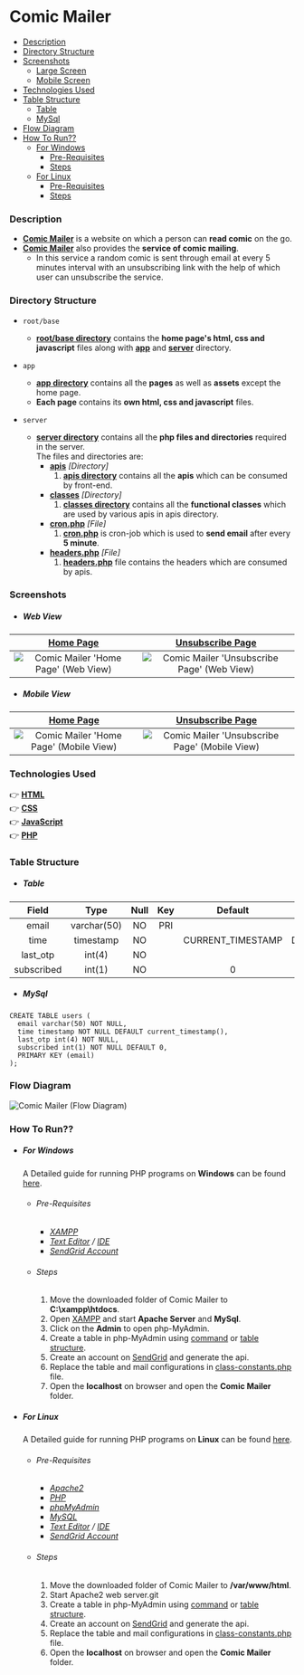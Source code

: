# Comic Mailer

- [Description](#description)
- [Directory Structure](#directory-structure)
- [Screenshots](#screenshots)
  - [Large Screen](#web-view)
  - [Mobile Screen](#mobile-view)
- [Technologies Used](#technologies-used)
- [Table Structure](#table-structure)
  - [Table](#table)
  - [MySql](#mysql)
- [Flow Diagram](#flow-diagram)
- [How To Run??](#how-to-run)
  - [For Windows](#for-windows)
    - [Pre-Requisites](#windows-pre-requisites)
    - [Steps](#windows-steps)
  - [For Linux](#for-linux)
    - [Pre-Requisites](#linux-pre-requisites)
    - [Steps](#linux-steps)


<a id="description"></a>
### Description
- **[Comic Mailer](https://comicmailer.herokuapp.com)** is a website on which a person can **read comic** on the go.
- **[Comic Mailer](https://comicmailer.herokuapp.com)** also provides the **service of comic mailing**.
    - In this service a random comic is sent through email at every 5 minutes interval with an unsubscribing link with the help of which user can unsubscribe the service.


<a id="directory-structure"></a>
### Directory Structure
- `root/base`
  - **[root/base directory](https://github.com/rtlearn/php-Pathan-Amaankhan)** contains the **home page's html, css and javascript** files along with **[app](https://github.com/rtlearn/php-Pathan-Amaankhan/tree/master/app)** and **[server](https://github.com/rtlearn/php-Pathan-Amaankhan/tree/master/server)** directory.
  
- `app`
  - **[app directory](https://github.com/rtlearn/php-Pathan-Amaankhan/tree/master/app)** contains all the **pages** as well as **assets** except the home page.
  - **Each page** contains its **own html, css and javascript** files.
  
- `server`
  - **[server directory](https://github.com/rtlearn/php-Pathan-Amaankhan/tree/master/server)** contains all the **php files and directories** required in the server.<br />The files and directories are:
    - **[apis](https://github.com/rtlearn/php-Pathan-Amaankhan/tree/master/server/apis)** *[Directory]*<br>
      1. **[apis directory](https://github.com/rtlearn/php-Pathan-Amaankhan/tree/master/server/apis)** contains all the **apis** which can be consumed by front-end.
    - **[classes](https://github.com/rtlearn/php-Pathan-Amaankhan/tree/master/server/classes)** *[Directory]*<br>
      1. **[classes directory](https://github.com/rtlearn/php-Pathan-Amaankhan/tree/master/server/classes)** contains all the **functional classes** which are used by various apis in apis directory.
    - **[cron.php](https://github.com/rtlearn/php-Pathan-Amaankhan/tree/master/server/cron.php)** *[File]*
      1. **[cron.php](https://github.com/rtlearn/php-Pathan-Amaankhan/tree/master/server/cron.php)** is cron-job which is used to **send email** after every **5 minute**. 
    - **[headers.php](https://github.com/rtlearn/php-Pathan-Amaankhan/tree/master/server/headers.php)** *[File]*
      1. **[headers.php](https://github.com/rtlearn/php-Pathan-Amaankhan/tree/master/server/headers.php)** file contains the headers which are consumed by apis.

<a id="screenshots"></a>
### Screenshots

<a id="web-view"></a>
- ##### Web View
|                  [Home Page](https://comicmailer.herokuapp.com)                        |                   [Unsubscribe Page](https://comicmailer.herokuapp.com/app/unsubscribe)               |
| :------------------------------------------------------------------------------------: | :---------------------------------------------------------------------------------------------------: |
|    ![Comic Mailer 'Home Page' (Web View)](./app/assets/images/mainpage_webview.png)    |    ![Comic Mailer 'Unsubscribe Page' (Web View)](./app/assets/images/unsubscribepage_webview.png)     |

<a id="mobile-view"></a>
- ##### Mobile View
|                  [Home Page](https://comicmailer.herokuapp.com)                        |                   [Unsubscribe Page](https://comicmailer.herokuapp.com/app/unsubscribe)               |
| :------------------------------------------------------------------------------------: | :---------------------------------------------------------------------------------------------------: |
| ![Comic Mailer 'Home Page' (Mobile View)](./app/assets/images/mainpage_mobileview.png) | ![Comic Mailer 'Unsubscribe Page' (Mobile View)](./app/assets/images/unsubscribepage_mobileview.png)  |


<a id="technologies-used"></a>
### Technologies Used
:point_right: **[HTML](https://www.w3schools.com/html/)** <br />
:point_right: **[CSS](https://css-tricks.com/almanac/)** <br />
:point_right: **[JavaScript](https://developer.mozilla.org/en-US/docs/Web/JavaScript)** <br />
:point_right: **[PHP](https://www.w3schools.com/Php/)**


<a id="table-structure"></a>
### Table Structure

<a id="table"></a>
- ##### Table 
|    Field   |     Type    |  Null |  Key  |      Default      |       Extra       |
| :--------: | :---------: | :---: | :---: | :---------------: | :---------------: |
|   email    | varchar(50) |  NO   |  PRI  |                   |                   |
|    time    |  timestamp  |  NO   |       | CURRENT_TIMESTAMP | DEFAULT_GENERATED |
|  last_otp  |    int(4)   |  NO   |       |                   |                   |
| subscribed |    int(1)   |  NO   |       |         0         |                   |

<a id="mysql"></a>
- ##### MySql
```mysql
CREATE TABLE users (
  email varchar(50) NOT NULL,
  time timestamp NOT NULL DEFAULT current_timestamp(),
  last_otp int(4) NOT NULL,
  subscribed int(1) NOT NULL DEFAULT 0,
  PRIMARY KEY (email)
);
```


<a id="flow-diagram"></a>
### Flow Diagram
![Comic Mailer (Flow Diagram)](./app/assets/images/flow_diagram.png)

<a id="how-to-run"></a>
### How To Run??

<a id="for-windows"></a>
- ##### For Windows
  
  A Detailed guide for running PHP programs on **Windows** can be found [here](https://www.edureka.co/blog/how-to-run-a-php-program-in-xampp/).
  <a id="windows-pre-requisites"></a>
  - ###### Pre-Requisites
    - *[XAMPP](https://www.apachefriends.org/index.html)*
    - *[Text Editor](https://www.sublimetext.com/) / [IDE](https://www.jetbrains.com/help/phpstorm/installation-guide.html#standalone)*
    - *[SendGrid Account](https://sendgrid.com/)*

  <a id="windows-steps"></a>
  - ###### Steps
    1. Move the downloaded folder of Comic Mailer to **C:\xampp\htdocs**.
    2. Open [XAMPP](https://www.apachefriends.org/index.html) and start **Apache Server** and **MySql**.
    3. Click on the **Admin** to open php-MyAdmin.
    4. Create a table in php-MyAdmin using [command](#mysql) or [table structure](#table).
    5. Create an account on [SendGrid](https://sendgrid.com/) and generate the api.
    6. Replace the table and mail configurations in [class-constants.php](https://github.com/rtlearn/php-Pathan-Amaankhan/blob/master/classes/class-constants.php) file.
    7. Open the **localhost** on browser and open the **Comic Mailer** folder.

<a id="for-linux"></a>
- ##### For Linux
  
  A Detailed guide for running PHP programs on **Linux** can be found [here](https://www.techomoro.com/how-to-run-a-php-application-on-ubuntu-18-04-2-lts/).
  <a id="linux-pre-requisites"></a>
  - ###### Pre-Requisites
    - *[Apache2](https://www.liquidweb.com/kb/install-apache-2-ubuntu-18-04/)*
    - *[PHP](https://www.liquidweb.com/kb/install-apache-2-ubuntu-18-04/)*
    - *[phpMyAdmin](https://www.digitalocean.com/community/tutorials/how-to-install-and-secure-phpmyadmin-on-ubuntu-18-04)*
    - *[MySQL](https://www.digitalocean.com/community/tutorials/how-to-install-mysql-on-ubuntu-20-04)*
    - *[Text Editor](https://linuxize.com/post/how-to-install-sublime-text-3-on-ubuntu-20-04/) / [IDE](https://www.jetbrains.com/help/phpstorm/installation-guide.html#standalone)*
    - *[SendGrid Account](https://sendgrid.com/)*

  <a id="linux-steps"></a>
  - ###### Steps
    1. Move the downloaded folder of Comic Mailer to **/var/www/html**.
    2. Start Apache2 web server.git
    3. Create a table in php-MyAdmin using [command](#mysql) or [table structure](#table).
    4. Create an account on [SendGrid](https://sendgrid.com/) and generate the api.
    5. Replace the table and mail configurations in [class-constants.php](https://github.com/rtlearn/php-Pathan-Amaankhan/blob/master/classes/class-constants.php) file.
    6. Open the **localhost** on browser and open the **Comic Mailer** folder.